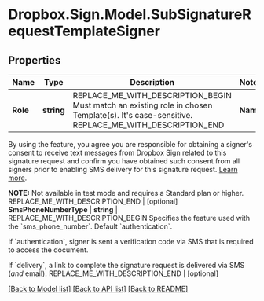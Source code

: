 # Dropbox.Sign.Model.SubSignatureRequestTemplateSigner

## Properties

Name | Type | Description | Notes
------------ | ------------- | ------------- | -------------
**Role** | **string** | REPLACE_ME_WITH_DESCRIPTION_BEGIN Must match an existing role in chosen Template(s). It&#39;s case-sensitive. REPLACE_ME_WITH_DESCRIPTION_END | **Name** | **string** | REPLACE_ME_WITH_DESCRIPTION_BEGIN The name of the signer. REPLACE_ME_WITH_DESCRIPTION_END | **EmailAddress** | **string** | REPLACE_ME_WITH_DESCRIPTION_BEGIN The email address of the signer. REPLACE_ME_WITH_DESCRIPTION_END | **Pin** | **string** | REPLACE_ME_WITH_DESCRIPTION_BEGIN The 4- to 12-character access code that will secure this signer&#39;s signature page. REPLACE_ME_WITH_DESCRIPTION_END | [optional] **SmsPhoneNumber** | **string** | REPLACE_ME_WITH_DESCRIPTION_BEGIN An E.164 formatted phone number.

By using the feature, you agree you are responsible for obtaining a signer&#39;s consent to receive text messages from Dropbox Sign related to this signature request and confirm you have obtained such consent from all signers prior to enabling SMS delivery for this signature request. [Learn more](https://faq.hellosign.com/hc/en-us/articles/15815316468877-Dropbox-Sign-SMS-tools-add-on).

**NOTE:** Not available in test mode and requires a Standard plan or higher. REPLACE_ME_WITH_DESCRIPTION_END | [optional] **SmsPhoneNumberType** | **string** | REPLACE_ME_WITH_DESCRIPTION_BEGIN Specifies the feature used with the &#x60;sms_phone_number&#x60;. Default &#x60;authentication&#x60;.

If &#x60;authentication&#x60;, signer is sent a verification code via SMS that is required to access the document.

If &#x60;delivery&#x60;, a link to complete the signature request is delivered via SMS (_and_ email). REPLACE_ME_WITH_DESCRIPTION_END | [optional] 

[[Back to Model list]](../README.md#documentation-for-models) [[Back to API list]](../README.md#documentation-for-api-endpoints) [[Back to README]](../README.md)

